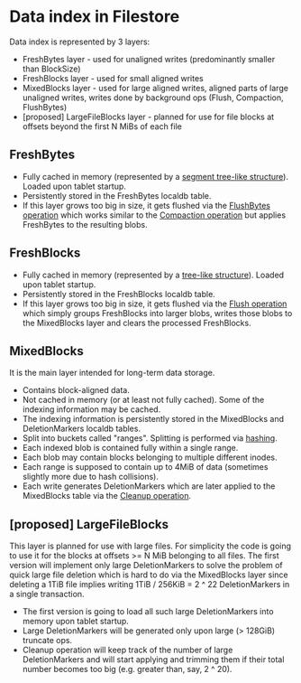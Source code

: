 # Data index in Filestore

Data index is represented by 3 layers:
* FreshBytes layer - used for unaligned writes (predominantly smaller than BlockSize)
* FreshBlocks layer - used for small aligned writes
* MixedBlocks layer - used for large aligned writes, aligned parts of large unaligned writes, writes done by background ops (Flush, Compaction, FlushBytes)
* [proposed] LargeFileBlocks layer - planned for use for file blocks at offsets beyond the first N MiBs of each file

## FreshBytes
* Fully cached in memory (represented by a [segment tree-like structure](https://github.com/ydb-platform/nbs/blob/main/cloud/filestore/libs/storage/tablet/model/fresh_bytes.h)). Loaded upon tablet startup.
* Persistently stored in the FreshBytes localdb table.
* If this layer grows too big in size, it gets flushed via the [FlushBytes operation](https://github.com/ydb-platform/nbs/blob/main/cloud/filestore/libs/storage/tablet/tablet_actor_flush_bytes.cpp) which works similar to the [Compaction operation](https://github.com/ydb-platform/nbs/blob/main/cloud/filestore/libs/storage/tablet/tablet_actor_compaction.cpp) but applies FreshBytes to the resulting blobs.

## FreshBlocks
* Fully cached in memory (represented by a [tree-like structure](https://github.com/ydb-platform/nbs/blob/main/cloud/filestore/libs/storage/tablet/model/fresh_blocks.h)). Loaded upon tablet startup.
* Persistently stored in the FreshBlocks localdb table.
* If this layer grows too big in size, it gets flushed via the [Flush operation](https://github.com/ydb-platform/nbs/blob/main/cloud/filestore/libs/storage/tablet/tablet_actor_flush.cpp) which simply groups FreshBlocks into larger blobs, writes those blobs to the MixedBlocks layer and clears the processed FreshBlocks.

## MixedBlocks
It is the main layer intended for long-term data storage.
* Contains block-aligned data.
* Not cached in memory (or at least not fully cached). Some of the indexing information may be cached.
* The indexing information is persistently stored in the MixedBlocks and DeletionMarkers localdb tables.
* Split into buckets called "ranges". Splitting is performed via [hashing](https://github.com/ydb-platform/nbs/blob/main/cloud/filestore/libs/storage/tablet/model/block.cpp).
* Each indexed blob is contained fully within a single range.
* Each blob may contain blocks belonging to multiple different inodes.
* Each range is supposed to contain up to 4MiB of data (sometimes slightly more due to hash collisions).
* Each write generates DeletionMarkers which are later applied to the MixedBlocks table via the [Cleanup operation](https://github.com/ydb-platform/nbs/blob/main/cloud/filestore/libs/storage/tablet/tablet_actor_cleanup.cpp).

## [proposed] LargeFileBlocks
This layer is planned for use with large files. For simplicity the code is going to use it for the blocks at offsets >= N MiB belonging to all files. The first version will implement only large DeletionMarkers to solve the problem of quick large file deletion which is hard to do via the MixedBlocks layer since deleting a 1TiB file implies writing 1TiB / 256KiB = 2 ^ 22 DeletionMarkers in a single transaction.
* The first version is going to load all such large DeletionMarkers into memory upon tablet startup.
* Large DeletionMarkers will be generated only upon large (> 128GiB) truncate ops.
* Cleanup operation will keep track of the number of large DeletionMarkers and will start applying and trimming them if their total number becomes too big (e.g. greater than, say, 2 ^ 20).
